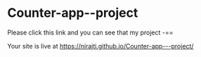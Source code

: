 # Counter-app--project

Please click this link and you can see that my project -==

Your site is live at https://nirajti.github.io/Counter-app---project/
